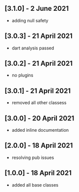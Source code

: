 ## [3.1.0] - 2 June 2021

* adding null safety

## [3.0.3] - 21 April 2021

* dart analysis passed

## [3.0.2] - 21 April 2021

* no plugins

## [3.0.1] - 21 April 2021

* removed all other classess

## [3.0.0] - 20 April 2021

* added inline documentation

## [2.0.0] - 18 April 2021

* resolving pub issues

## [1.0.0] - 18 April 2021

* added all base classes